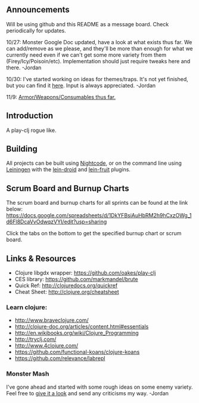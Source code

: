 ## Announcements

Will be using github and this README as a message board. Check periodically for updates.

10/27: Monster Google Doc updated, have a look at what exists thus far. We can add/remove as we please, and they'll be more than enough for what we currently need even if we can't get some more variety from them (Firey/Icy/Poisoin/etc). Implementation should just require tweaks here and there. -Jordan

10/30: I've started working on ideas for themes/traps. It's not yet finished, but you can find it [here](https://docs.google.com/a/ucsc.edu/document/d/1YX6R140gGa4ri2gixDD0ymiKPiRndbpVi7OnwCmFpCA/edit?usp=sharing). Input is always appreciated. -Jordan

11/9: [Armor/Weapons/Consumables thus far.](https://docs.google.com/a/ucsc.edu/document/d/1HD_VH_KtgKsAfmLSafig0YqoChKScHf81xySMMOXCPo/edit?usp=sharing)

## Introduction

A play-clj rogue like.

## Building

All projects can be built using [Nightcode](https://nightcode.info/), or on the command line using [Leiningen](https://github.com/technomancy/leiningen) with the [lein-droid](https://github.com/clojure-android/lein-droid) and [lein-fruit](https://github.com/oakes/lein-fruit) plugins.

## Scrum Board and Burnup Charts

The scrum board and burnup charts for all sprints can be found at the link below:
https://docs.google.com/spreadsheets/d/1DkYFBsiAuHbRM2h9hCxzOWg_1d6Fl8DcaVvOdwqzVYI/edit?usp=sharing

Click the tabs on the bottom to get the specified burnup chart or scrum board.

## Links & Resources

* Clojure libgdx wrapper: https://github.com/oakes/play-clj
* CES library: https://github.com/markmandel/brute
* Quick Ref: http://clojuredocs.org/quickref
* Cheat Sheet: http://clojure.org/cheatsheet

### Learn clojure:
* http://www.braveclojure.com/
* http://clojure-doc.org/articles/content.html#essentials
* http://en.wikibooks.org/wiki/Clojure_Programming
* http://tryclj.com/
* http://www.4clojure.com/
* https://github.com/functional-koans/clojure-koans
* https://github.com/relevance/labrepl

### Monster Mash

I've gone ahead and started with some rough ideas on some enemy variety. Feel free to [give it a look](https://docs.google.com/a/ucsc.edu/document/d/1a0d1LAEwrvvVeBc5wowEZIq3rvJ1BBQsOQWz686ktbs/edit?usp=sharing) and send any criticisms my way. -Jordan

 

